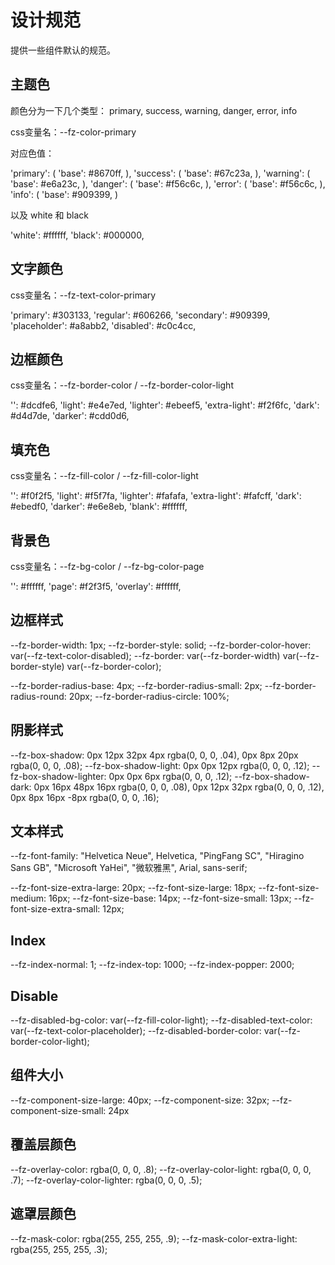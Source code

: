 # 设计规范

提供一些组件默认的规范。

## 主题色

颜色分为一下几个类型： primary, success, warning, danger, error, info

css变量名：--fz-color-primary

对应色值：

'primary': (
    'base': #8670ff,
),
'success': (
    'base': #67c23a,
),
'warning': (
    'base': #e6a23c,
),
'danger': (
    'base': #f56c6c,
),
'error': (
    'base': #f56c6c,
),
'info': (
    'base': #909399,
)

以及 white 和 black

'white': #ffffff,
'black': #000000,

## 文字颜色

css变量名：--fz-text-color-primary

'primary': #303133,
'regular': #606266,
'secondary': #909399,
'placeholder': #a8abb2,
'disabled': #c0c4cc,

## 边框颜色

css变量名：--fz-border-color / --fz-border-color-light

'': #dcdfe6,
'light': #e4e7ed,
'lighter': #ebeef5,
'extra-light': #f2f6fc,
'dark': #d4d7de,
'darker': #cdd0d6,

## 填充色

css变量名：--fz-fill-color / --fz-fill-color-light

'': #f0f2f5,
'light': #f5f7fa,
'lighter': #fafafa,
'extra-light': #fafcff,
'dark': #ebedf0,
'darker': #e6e8eb,
'blank': #ffffff,

## 背景色

css变量名：--fz-bg-color / --fz-bg-color-page

'': #ffffff,
'page': #f2f3f5,
'overlay': #ffffff,

## 边框样式

--fz-border-width: 1px;
--fz-border-style: solid;
--fz-border-color-hover: var(--fz-text-color-disabled);
--fz-border: var(--fz-border-width) var(--fz-border-style) var(--fz-border-color);

--fz-border-radius-base: 4px;
--fz-border-radius-small: 2px;
--fz-border-radius-round: 20px;
--fz-border-radius-circle: 100%;

## 阴影样式

--fz-box-shadow: 0px 12px 32px 4px rgba(0, 0, 0, .04), 0px 8px 20px rgba(0, 0, 0, .08);
--fz-box-shadow-light: 0px 0px 12px rgba(0, 0, 0, .12);
--fz-box-shadow-lighter: 0px 0px 6px rgba(0, 0, 0, .12);
--fz-box-shadow-dark: 0px 16px 48px 16px rgba(0, 0, 0, .08), 0px 12px 32px rgba(0, 0, 0, .12), 0px 8px 16px -8px rgba(0, 0, 0, .16);

## 文本样式

--fz-font-family: "Helvetica Neue", Helvetica, "PingFang SC", "Hiragino Sans GB", "Microsoft YaHei", "微软雅黑", Arial, sans-serif;

--fz-font-size-extra-large: 20px;
--fz-font-size-large: 18px;
--fz-font-size-medium: 16px;
--fz-font-size-base: 14px;
--fz-font-size-small: 13px;
--fz-font-size-extra-small: 12px;

## Index

--fz-index-normal: 1;
--fz-index-top: 1000;
--fz-index-popper: 2000;

## Disable

--fz-disabled-bg-color: var(--fz-fill-color-light);
--fz-disabled-text-color: var(--fz-text-color-placeholder);
--fz-disabled-border-color: var(--fz-border-color-light);

## 组件大小

--fz-component-size-large: 40px;
--fz-component-size: 32px;
--fz-component-size-small: 24px

## 覆盖层颜色

--fz-overlay-color: rgba(0, 0, 0, .8);
--fz-overlay-color-light: rgba(0, 0, 0, .7);
--fz-overlay-color-lighter: rgba(0, 0, 0, .5);

## 遮罩层颜色

--fz-mask-color: rgba(255, 255, 255, .9);
--fz-mask-color-extra-light: rgba(255, 255, 255, .3);